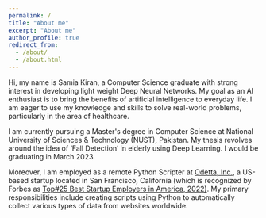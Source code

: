 ```yaml
---
permalink: /
title: "About me"
excerpt: "About me"
author_profile: true
redirect_from: 
  - /about/
  - /about.html
---
```


Hi, my name is Samia Kiran, a Computer Science graduate with strong interest in developing light weight Deep Neural Networks. My goal as an AI enthusiast is to bring the benefits of artificial intelligence to everyday life. I am eager to use my knowledge and skills to solve real-world problems, particularly in the area of healthcare.

I am currently pursuing a Master's degree in Computer Science at National University of Sciences & Technology (NUST), Pakistan. My thesis revolves around the idea of  ‘Fall Detection’ in elderly using Deep Learning. I would be graduating in March 2023. 

Moreover, I am employed as a remote Python Scripter at [Odetta, Inc.](https://odetta.ai/), a US-based startup located in San Francisco, California (which is recognized by Forbes as [Top#25 Best Startup Employers in America, 2022)](https://www.forbes.com/companies/odetta/?sh=3663bca36750). My primary responsibilities include creating scripts using Python to automatically collect various types of data from websites worldwide.

